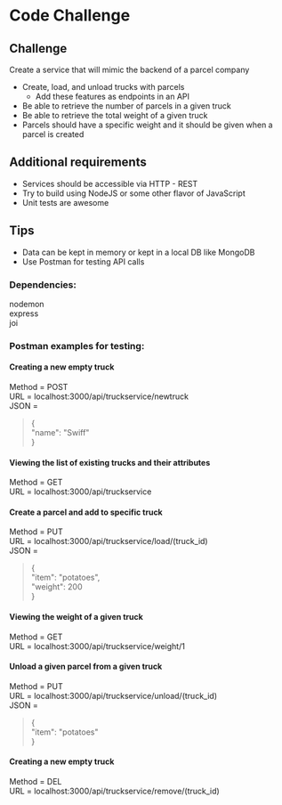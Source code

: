 # Code Challenge  

## Challenge  
Create a service that will mimic the backend of a parcel company  
- Create, load, and unload trucks with parcels  
    - Add these features as endpoints in an API  
- Be able to retrieve the number of parcels in a given truck  
- Be able to retrieve the total weight of a given truck  
- Parcels should have a specific weight and it should be given when a parcel is created   

## Additional requirements  
- Services should be accessible via HTTP - REST  
- Try to build using NodeJS or some other flavor of JavaScript  
- Unit tests are awesome   

## Tips  
- Data can be kept in memory or kept in a local DB like MongoDB   
- Use Postman for testing API calls   

### Dependencies:  
nodemon  
express  
joi  

### Postman examples for testing:  

#### Creating a new empty truck  
Method = POST  
URL = localhost:3000/api/truckservice/newtruck  
JSON =   
> {  
>	"name": "Swiff"  
> }  

#### Viewing the list of existing trucks and their attributes  
Method = GET  
URL = localhost:3000/api/truckservice  

#### Create a parcel and add to specific truck  
Method = PUT  
URL = localhost:3000/api/truckservice/load/(truck_id)    
JSON =   
> {  
>	"item": "potatoes",  
>   "weight": 200  
> }  

#### Viewing the weight of a given truck  
Method = GET  
URL = localhost:3000/api/truckservice/weight/1  

#### Unload a given parcel from a given truck  
Method = PUT  
URL = localhost:3000/api/truckservice/unload/(truck_id)  
JSON =   
> {  
>	"item": "potatoes"  
> }  

#### Creating a new empty truck  
Method = DEL  
URL = localhost:3000/api/truckservice/remove/(truck_id)   
